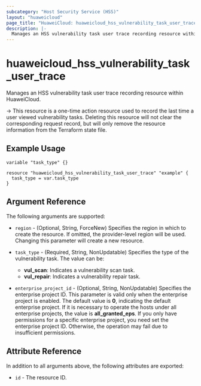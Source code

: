 ```yaml
---
subcategory: "Host Security Service (HSS)"
layout: "huaweicloud"
page_title: "HuaweiCloud: huaweicloud_hss_vulnerability_task_user_trace"
description: |-
  Manages an HSS vulnerability task user trace recording resource within HuaweiCloud.
---
```


# huaweicloud_hss_vulnerability_task_user_trace

Manages an HSS vulnerability task user trace recording resource within HuaweiCloud.

-> This resource is a one-time action resource used to record the last time a user viewed vulnerability tasks.
   Deleting this resource will not clear the corresponding request record, but will only remove the resource
   information from the Terraform state file.

## Example Usage

```hcl
variable "task_type" {}

resource "huaweicloud_hss_vulnerability_task_user_trace" "example" {
  task_type = var.task_type
}
```

## Argument Reference

The following arguments are supported:

* `region` - (Optional, String, ForceNew) Specifies the region in which to create the resource. If omitted, the
  provider-level region will be used. Changing this parameter will create a new resource.

* `task_type` - (Required, String, NonUpdatable) Specifies the type of the vulnerability task. The value can be:
  + **vul_scan**: Indicates a vulnerability scan task.
  + **vul_repair**: Indicates a vulnerability repair task.

* `enterprise_project_id` - (Optional, String, NonUpdatable) Specifies the enterprise project ID.
  This parameter is valid only when the enterprise project is enabled.
  The default value is **0**, indicating the default enterprise project.
  If it is necessary to operate the hosts under all enterprise projects, the value is **all_granted_eps**.
  If you only have permissions for a specific enterprise project, you need set the enterprise project ID. Otherwise,
  the operation may fail due to insufficient permissions.

## Attribute Reference

In addition to all arguments above, the following attributes are exported:

* `id` - The resource ID.
